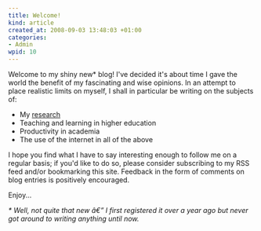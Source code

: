 ```yaml
--- 
title: Welcome!
kind: article
created_at: 2008-09-03 13:48:03 +01:00
categories: 
- Admin
wpid: 10
---
```

Welcome to my shiny new* blog! I've decided it's about time I gave the world the benefit of my fascinating and wise opinions. In an attempt to place realistic limits on myself, I shall in particular be writing on the subjects of:
<ul>
	<li>My <a title="My university webpage" href="http://www.dcs.shef.ac.uk/~jeremy/">research</a></li>
	<li>Teaching and learning in higher education</li>
	<li>Productivity in academia</li>
	<li>The use of the internet in all of the above</li>
</ul>
I hope you find what I have to say interesting enough to follow me on a regular basis; if you'd like to do so, please consider subscribing to my RSS feed and/or bookmarking this site. Feedback in the form of comments on blog entries is positively encouraged.

Enjoy...

<em>* Well, not quite that new â€” I first registered it over a year ago but never got around to writing anything until now.
</em>
